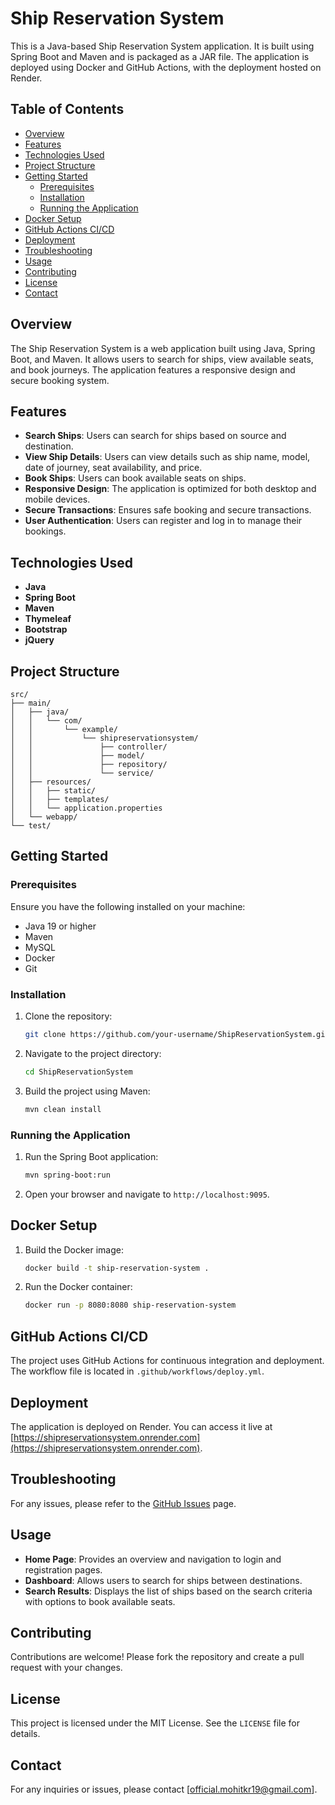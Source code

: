 # Ship Reservation System

This is a Java-based Ship Reservation System application. It is built using Spring Boot and Maven and is packaged as a JAR file. The application is deployed using Docker and GitHub Actions, with the deployment hosted on Render.

## Table of Contents
- [Overview](#overview)
- [Features](#features)
- [Technologies Used](#technologies-used)
- [Project Structure](#project-structure)
- [Getting Started](#getting-started)
  - [Prerequisites](#prerequisites)
  - [Installation](#installation)
  - [Running the Application](#running-the-application)
- [Docker Setup](#docker-setup)
- [GitHub Actions CI/CD](#github-actions-cicd)
- [Deployment](#deployment)
- [Troubleshooting](#troubleshooting)
- [Usage](#usage)
- [Contributing](#contributing)
- [License](#license)
- [Contact](#contact)

## Overview
The Ship Reservation System is a web application built using Java, Spring Boot, and Maven. It allows users to search for ships, view available seats, and book journeys. The application features a responsive design and secure booking system.

## Features
- **Search Ships**: Users can search for ships based on source and destination.
- **View Ship Details**: Users can view details such as ship name, model, date of journey, seat availability, and price.
- **Book Ships**: Users can book available seats on ships.
- **Responsive Design**: The application is optimized for both desktop and mobile devices.
- **Secure Transactions**: Ensures safe booking and secure transactions.
- **User Authentication**: Users can register and log in to manage their bookings.

## Technologies Used
- **Java**
- **Spring Boot**
- **Maven**
- **Thymeleaf**
- **Bootstrap**
- **jQuery**

## Project Structure
```
src/
├── main/
│   ├── java/
│   │   └── com/
│   │       └── example/
│   │           └── shipreservationsystem/
│   │               ├── controller/
│   │               ├── model/
│   │               ├── repository/
│   │               └── service/
│   ├── resources/
│   │   ├── static/
│   │   ├── templates/
│   │   └── application.properties
│   └── webapp/
└── test/
```

## Getting Started

### Prerequisites
Ensure you have the following installed on your machine:
- Java 19 or higher
- Maven
- MySQL
- Docker
- Git

### Installation
1. Clone the repository:
   ```sh
   git clone https://github.com/your-username/ShipReservationSystem.git
   ```
2. Navigate to the project directory:
   ```sh
   cd ShipReservationSystem
   ```
3. Build the project using Maven:
   ```sh
   mvn clean install
   ```

### Running the Application
1. Run the Spring Boot application:
   ```sh
   mvn spring-boot:run
   ```
2. Open your browser and navigate to `http://localhost:9095`.

## Docker Setup
1. Build the Docker image:
   ```sh
   docker build -t ship-reservation-system .
   ```
2. Run the Docker container:
   ```sh
   docker run -p 8080:8080 ship-reservation-system
   ```

## GitHub Actions CI/CD
The project uses GitHub Actions for continuous integration and deployment. The workflow file is located in `.github/workflows/deploy.yml`.

## Deployment
The application is deployed on Render. You can access it live at [https://shipreservationsystem.onrender.com](https://shipreservationsystem.onrender.com).

## Troubleshooting
For any issues, please refer to the [GitHub Issues](https://github.com/mohit-on-github/ShipReservationSystem/issues) page.

## Usage
- **Home Page**: Provides an overview and navigation to login and registration pages.
- **Dashboard**: Allows users to search for ships between destinations.
- **Search Results**: Displays the list of ships based on the search criteria with options to book available seats.

## Contributing
Contributions are welcome! Please fork the repository and create a pull request with your changes.

## License
This project is licensed under the MIT License. See the `LICENSE` file for details.

## Contact
For any inquiries or issues, please contact [official.mohitkr19@gmail.com].
